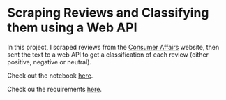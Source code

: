 # Scraping Reviews and Classifying them using a Web API

In this project, I scraped reviews from the [Consumer Affairs](https://www.consumeraffairs.com/) website, then sent the text to a web API to get a classification of each review (either positive, negative or neutral).

Check out the notebook [here](https://github.com/mwtichen/SCRAPE_API_AND_SENTIMENT/blob/master/SCRAPE_API_AND_SENTIMENT.ipynb).

Check ou the requirements [here](https://github.com/mwtichen/SCRAPE_API_AND_SENTIMENT/blob/master/Requirements.txt).
